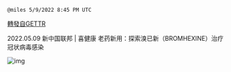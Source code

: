 
`@miles 5/9/2022 8:45 PM UTC`

[轉發自GETTR](https://gettr.com/post/p190gr19346)

2022.05.09  新中国联邦 | 喜健康   老药新用：探索溴已新（BROMHEXINE）治疗冠状病毒感染

![img](https://media.gettr.com/group17/origin/2022/04/15/20/1520c6d8-e7bb-276b-00df-0ec0c5bdbe4f/6383d6c383a688bc0ce747d8282e44b3.jpeg)
